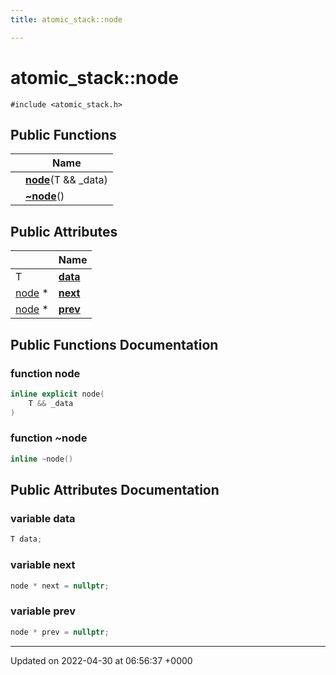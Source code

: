 ```yaml
---
title: atomic_stack::node

---
```


# atomic_stack::node






`#include <atomic_stack.h>`

## Public Functions

|                | Name           |
| -------------- | -------------- |
| | **[node](Classes/structatomic__stack_1_1node.md#function-node)**(T && _data) |
| | **[~node](Classes/structatomic__stack_1_1node.md#function-~node)**() |

## Public Attributes

|                | Name           |
| -------------- | -------------- |
| T | **[data](Classes/structatomic__stack_1_1node.md#variable-data)**  |
| [node](Classes/structatomic__stack_1_1node.md) * | **[next](Classes/structatomic__stack_1_1node.md#variable-next)**  |
| [node](Classes/structatomic__stack_1_1node.md) * | **[prev](Classes/structatomic__stack_1_1node.md#variable-prev)**  |

## Public Functions Documentation

### function node

```cpp
inline explicit node(
    T && _data
)
```


### function ~node

```cpp
inline ~node()
```


## Public Attributes Documentation

### variable data

```cpp
T data;
```


### variable next

```cpp
node * next = nullptr;
```


### variable prev

```cpp
node * prev = nullptr;
```


-------------------------------

Updated on 2022-04-30 at 06:56:37 +0000